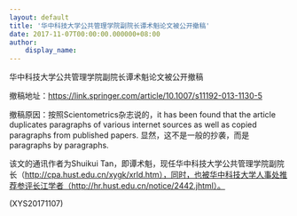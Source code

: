 ```yaml
---
layout: default
title: '华中科技大学公共管理学院副院长谭术魁论文被公开撤稿'
date: 2017-11-07T00:00:00.000000+08:00
author:
    display_name: 
---
```


华中科技大学公共管理学院副院长谭术魁论文被公开撤稿

撤稿地址：https://link.springer.com/article/10.1007/s11192-013-1130-5

撤稿原因：按照Scientometrics杂志说的，it has been found that the article duplicates paragraphs of various internet sources as well as copied paragraphs from published papers. 显然，这不是一般的抄袭，而是paragraphs by paragraphs.

该文的通讯作者为Shuikui Tan，即谭术魁，现任华中科技大学公共管理学院副院长（http://cpa.hust.edu.cn/xygk/xrld.htm），同时，也被华中科技大学人事处推荐参评长江学者（http://hr.hust.edu.cn/notice/2442.jhtml）。

(XYS20171107)

